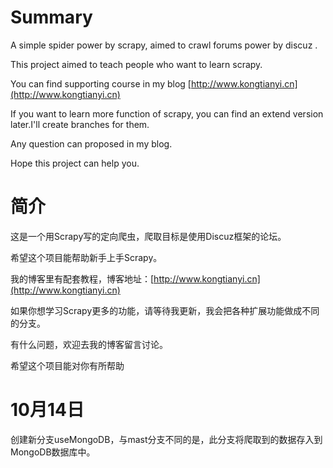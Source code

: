 # Summary
A simple spider power by scrapy, aimed to crawl forums power by discuz .

This project aimed to teach people who want to learn scrapy.

You can find supporting course in my blog [http://www.kongtianyi.cn](http://www.kongtianyi.cn)

If you want to learn more function of scrapy, you can find an extend version later.I'll create branches for them.

Any question can proposed in my blog.

Hope this project can help you.

# 简介
这是一个用Scrapy写的定向爬虫，爬取目标是使用Discuz框架的论坛。

希望这个项目能帮助新手上手Scrapy。

我的博客里有配套教程，博客地址：[http://www.kongtianyi.cn](http://www.kongtianyi.cn)

如果你想学习Scrapy更多的功能，请等待我更新，我会把各种扩展功能做成不同的分支。

有什么问题，欢迎去我的博客留言讨论。

希望这个项目能对你有所帮助

# 10月14日

创建新分支useMongoDB，与mast分支不同的是，此分支将爬取到的数据存入到MongoDB数据库中。

